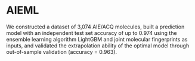 # AIEML
We constructed a dataset of 3,074 AIE/ACQ molecules, built a prediction model with an independent test set accuracy of up to 0.974 using the ensemble learning algorithm LightGBM and joint molecular fingerprints as inputs, and validated the extrapolation ability of the optimal model through out-of-sample validation (accuracy = 0.963).
